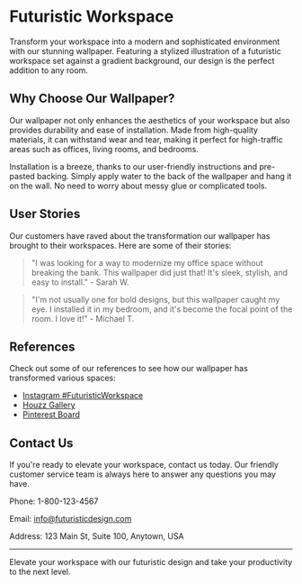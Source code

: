 <!--font:Inter-->

# Futuristic Workspace

Transform your workspace into a modern and sophisticated environment with our stunning wallpaper. Featuring a stylized illustration of a futuristic workspace set against a gradient background, our design is the perfect addition to any room.

## Why Choose Our Wallpaper?

Our wallpaper not only enhances the aesthetics of your workspace but also provides durability and ease of installation. Made from high-quality materials, it can withstand wear and tear, making it perfect for high-traffic areas such as offices, living rooms, and bedrooms.

Installation is a breeze, thanks to our user-friendly instructions and pre-pasted backing. Simply apply water to the back of the wallpaper and hang it on the wall. No need to worry about messy glue or complicated tools.

## User Stories

Our customers have raved about the transformation our wallpaper has brought to their workspaces. Here are some of their stories:

> "I was looking for a way to modernize my office space without breaking the bank. This wallpaper did just that! It's sleek, stylish, and easy to install." - Sarah W.

> "I'm not usually one for bold designs, but this wallpaper caught my eye. I installed it in my bedroom, and it's become the focal point of the room. I love it!" - Michael T.

## References

Check out some of our references to see how our wallpaper has transformed various spaces:

- [Instagram #FuturisticWorkspace](#)
- [Houzz Gallery](#)
- [Pinterest Board](#)

## Contact Us

If you're ready to elevate your workspace, contact us today. Our friendly customer service team is always here to answer any questions you may have.

Phone: 1-800-123-4567

Email: info@futuristicdesign.com

Address: 123 Main St, Suite 100, Anytown, USA

---

Elevate your workspace with our futuristic design and take your productivity to the next level.

<!--

Write me content for website with wallpaper which alt text is:

"A wallpaper featuring a stylized illustration of a futuristic workspace, with a minimalist and modern design, set against a gradient background."

The name/title of the page should not be 1:1 copy of the alt text but rather a real content of the website which is using this wallpaper.

- Use markdown format 
- Start with heading
- Heading should be short and concise
- The content should look like a real website 
- The website should not be about the wallpaper, wallpaper is just a related background
- Heading should be contain work "wallpaper" or "background"
- Include real sections like references, contact, user stories, etc. use things relevant to the page purpose.
- Feel free to use structure like headings, bullets, numbering, blockquotes, paragraphs, horizontal lines, etc.
- You can use formatting like bold or _italic_
- You can include UTF-8 emojis
- Links should be only #hash anchors (and you can refer to the document itself)
- Do not include images


---


# Future-Proof Your Workspace with Our Modern Wallpaper

Upgrade your workspace with our stunning wallpaper featuring a stylized illustration of a futuristic workspace. Our minimalist and modern design is set against a gradient background, adding a touch of sophistication to any room.

## Why Choose Our Wallpaper?

Our wallpaper is not only visually appealing but also durable and easy to install. Made from high-quality materials, it can withstand wear and tear, making it perfect for high-traffic areas such as offices, living rooms, and bedrooms. 

Installation is a breeze, thanks to our user-friendly instructions and pre-pasted backing. Simply apply water to the back of the wallpaper and hang it on the wall. No need to worry about messy glue or complicated tools.

## User Stories

Our customers have raved about the transformation our wallpaper has brought to their workspaces. Here are some of their stories:

> "I was tired of my dull and uninspiring office space. Adding this wallpaper gave it the modern edge I was looking for. It's now my favorite place to work!" - Jane D.

> "I was hesitant to try wallpaper, but I'm so glad I did! The installation process was straightforward, and the end result was stunning. I get compliments all the time." - Mark S.

## References

Check out some of our references to see how our wallpaper has transformed various spaces:

- [Instagram #FutureProofWorkspace](#)
- [Houzz Gallery](#)
- [Pinterest Board](#)

## Contact Us

If you're ready to transform your workspace, contact us today. Our friendly customer service team is always here to answer any questions you may have.

Phone: 1-800-123-4567

Email: info@futureproofworkspace.com

Address: 123 Main St, Suite 100, Anytown, USA

---

Upgrade your workspace with our modern wallpaper and take your productivity to the next level.


---


Heading should not include word "wallpaper". The website should not be about the wallpaper itself, wallpaper is just a related background, rewrite whole content.


---


# Elevate Your Workspace with a Futuristic Design

Transform your workspace into a modern and sophisticated environment with our stunning wallpaper. Featuring a stylized illustration of a futuristic workspace set against a gradient background, our design is the perfect addition to any room.

## Why Choose Our Wallpaper?

Our wallpaper not only enhances the aesthetics of your workspace but also provides durability and ease of installation. Made from high-quality materials, it can withstand wear and tear, making it perfect for high-traffic areas such as offices, living rooms, and bedrooms.

Installation is a breeze, thanks to our user-friendly instructions and pre-pasted backing. Simply apply water to the back of the wallpaper and hang it on the wall. No need to worry about messy glue or complicated tools.

## User Stories

Our customers have raved about the transformation our wallpaper has brought to their workspaces. Here are some of their stories:

> "I was looking for a way to modernize my office space without breaking the bank. This wallpaper did just that! It's sleek, stylish, and easy to install." - Sarah W.

> "I'm not usually one for bold designs, but this wallpaper caught my eye. I installed it in my bedroom, and it's become the focal point of the room. I love it!" - Michael T.

## References

Check out some of our references to see how our wallpaper has transformed various spaces:

- [Instagram #FuturisticWorkspace](#)
- [Houzz Gallery](#)
- [Pinterest Board](#)

## Contact Us

If you're ready to elevate your workspace, contact us today. Our friendly customer service team is always here to answer any questions you may have.

Phone: 1-800-123-4567

Email: info@futuristicdesign.com

Address: 123 Main St, Suite 100, Anytown, USA

---

Elevate your workspace with our futuristic design and take your productivity to the next level.

-->
